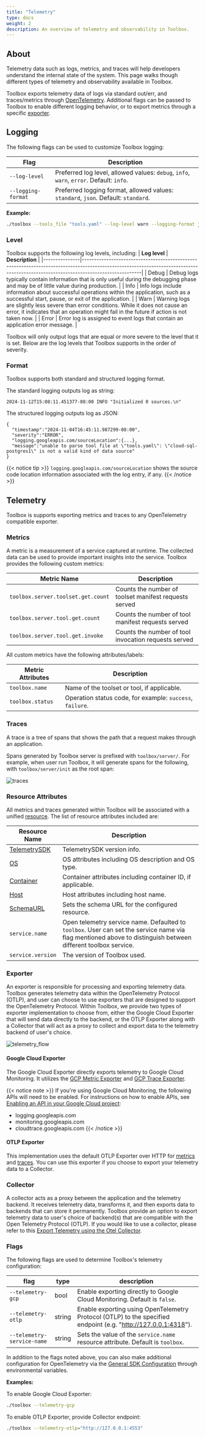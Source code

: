 ```yaml
---
title: "Telemetry"
type: docs
weight: 2
description: An overview of telemetry and observability in Toolbox. 
---
```


## About

Telemetry data such as logs, metrics, and traces will help developers understand
the internal state of the system. This page walks though different types of
telemetry and observability available in Toolbox.

Toolbox exports telemetry data of logs via standard out/err, and traces/metrics
through [OpenTelemetry](https://opentelemetry.io/). Additional flags can be
passed to Toolbox to enable different logging behavior, or to export metrics
through a specific [exporter](#exporter).


## Logging

The following flags can be used to customize Toolbox logging:

| **Flag**           | **Description**                                                                         |
|--------------------|-----------------------------------------------------------------------------------------|
| `--log-level`      | Preferred log level, allowed values: `debug`, `info`, `warn`, `error`. Default: `info`. |
| `--logging-format` | Preferred logging format, allowed values: `standard`, `json`. Default: `standard`.      |

__Example:__
```bash
./toolbox --tools_file "tools.yaml" --log-level warn --logging-format json
```

### Level

Toolbox supports the following log levels, including:
| **Log level** | **Description**                                                                                                                                                                    |
|---------------|------------------------------------------------------------------------------------------------------------------------------------------------------------------------------------|
| Debug         | Debug logs typically contain information that is only useful during the debugging phase and may be of little value during production.                                              |
| Info          | Info logs include information about successful operations within the application, such as a successful start, pause, or exit of the application.                                   |
| Warn          | Warning logs are slightly less severe than error conditions. While it does not cause an error, it indicates that an operation might fail in the future if action is not taken now. |
| Error         | Error log is assigned to event logs that contain an application error message.                                                                                                     |

Toolbox will only output logs that are equal or more severe to the
level that it is set. Below are the log levels that Toolbox supports in the
order of severity.


### Format

Toolbox supports both standard and structured logging format.

The standard logging outputs log as string:
```
2024-11-12T15:08:11.451377-08:00 INFO "Initialized 0 sources.\n"
```

The structured logging outputs log as JSON:
```
{
  "timestamp":"2024-11-04T16:45:11.987299-08:00",
  "severity":"ERROR",
  "logging.googleapis.com/sourceLocation":{...},
  "message":"unable to parse tool file at \"tools.yaml\": \"cloud-sql-postgres1\" is not a valid kind of data source"
}
```

{{< notice tip >}} 
`logging.googleapis.com/sourceLocation` shows the source code
location information associated with the log entry, if any. 
{{< /notice >}}

## Telemetry

Toolbox is supports exporting metrics and traces to any OpenTelemetry compatible
exporter.

### Metrics

A metric is a measurement of a service captured at runtime. The collected data
can be used to provide important insights into the service. Toolbox provides the
following custom metrics:

| **Metric Name**                    | **Description**                                       |
|------------------------------------|-------------------------------------------------------|
| `toolbox.server.toolset.get.count` | Counts the number of toolset manifest requests served |
| `toolbox.server.tool.get.count`    | Counts the number of tool manifest requests served    |
| `toolbox.server.tool.get.invoke`   | Counts the number of tool invocation requests served  |

All custom metrics have the following attributes/labels:

| **Metric Attributes** | **Description**                                           |
|-----------------------|-----------------------------------------------------------|
| `toolbox.name`        | Name of the toolset or tool, if applicable.               |
| `toolbox.status`      | Operation status code, for example: `success`, `failure`. |

### Traces

A trace is a tree of spans that shows the path that a request makes through an
application.

Spans generated by Toolbox server is prefixed with `toolbox/server/`. For
example, when user run Toolbox, it will generate spans for the following, with
`toolbox/server/init` as the root span:

![traces](./telemetry_traces.png)

### Resource Attributes

All metrics and traces generated within Toolbox will be associated with a
unified [resource][resource]. The list of resource attributes included are:

| **Resource Name**                                                                         | **Description**                                                                                                                                               |
|-------------------------------------------------------------------------------------------|---------------------------------------------------------------------------------------------------------------------------------------------------------------|
| [TelemetrySDK](https://pkg.go.dev/go.opentelemetry.io/otel/sdk/resource#WithTelemetrySDK) | TelemetrySDK version info.                                                                                                                                    |
| [OS](https://pkg.go.dev/go.opentelemetry.io/otel/sdk/resource#WithOS)                     | OS attributes including OS description and OS type.                                                                                                           |
| [Container](https://pkg.go.dev/go.opentelemetry.io/otel/sdk/resource#WithContainer)       | Container attributes including container ID, if applicable.                                                                                                   |
| [Host](https://pkg.go.dev/go.opentelemetry.io/otel/sdk/resource#WithHost)                 | Host attributes including host name.                                                                                                                          |
| [SchemaURL](https://pkg.go.dev/go.opentelemetry.io/otel/sdk/resource#WithSchemaURL)       | Sets the schema URL for the configured resource.                                                                                                              |
| `service.name`                                                                            | Open telemetry service name. Defaulted to `toolbox`. User can set the service name via flag mentioned above to distinguish between different toolbox service. |
| `service.version`                                                                         | The version of Toolbox used.                                                                                                                                  |


[resource]: https://opentelemetry.io/docs/languages/go/resources/

### Exporter

An exporter is responsible for processing and exporting telemetry data. Toolbox
generates telemetry data within the OpenTelemetry Protocol (OTLP), and user can
choose to use exporters that are designed to support the OpenTelemetry
Protocol. Within Toolbox, we provide two types of exporter implementation to
choose from, either the Google Cloud Exporter that will send data directly to
the backend, or the OTLP Exporter along with a Collector that will act as a
proxy to collect and export data to the telemetry backend of user's choice.

![telemetry_flow](./telemetry_flow.png)

#### Google Cloud Exporter

The Google Cloud Exporter directly exports telemetry to Google Cloud Monitoring.
It utilizes the [GCP Metric Exporter][gcp-metric-exporter] and [GCP Trace
Exporter][gcp-trace-exporter].

[gcp-metric-exporter]:
    https://github.com/GoogleCloudPlatform/opentelemetry-operations-go/tree/main/exporter/metric
[gcp-trace-exporter]:
    https://github.com/GoogleCloudPlatform/opentelemetry-operations-go/tree/main/exporter/trace

{{< notice note >}} 
If you're using Google Cloud Monitoring, the following APIs will need to be 
enabled. For instructions on how to enable APIs, see [Enabling an API in your 
Google Cloud project](https://cloud.google.com/endpoints/docs/openapi/enable-api):
- logging.googleapis.com
- monitoring.googleapis.com
- cloudtrace.googleapis.com
{{< /notice >}}

#### OTLP Exporter

This implementation uses the default OTLP Exporter over HTTP for
[metrics][otlp-metric-exporter] and [traces][otlp-trace-exporter]. You can use
this exporter if you choose to export your telemetry data to a Collector.

[otlp-metric-exporter]: https://opentelemetry.io/docs/languages/go/exporters/#otlp-traces-over-http
[otlp-trace-exporter]: https://opentelemetry.io/docs/languages/go/exporters/#otlp-traces-over-http

### Collector

A collector acts as a proxy between the application and the telemetry backend.
It receives telemetry data, transforms it, and then exports data to backends
that can store it permanently. Toolbox provide an option to export telemetry
data to user's choice of backend(s) that are compatible with the Open Telemetry
Protocol (OTLP). If you would like to use a collector, please refer to this
[Export Telemetry using the Otel Collector](../how-to/export_telemetry.md).

### Flags

The following flags are used to determine Toolbox's telemetry configuration:

| **flag**                   | **type** | **description**                                                                                                |
|----------------------------|----------|----------------------------------------------------------------------------------------------------------------|
| `--telemetry-gcp`          | bool     | Enable exporting directly to Google Cloud Monitoring. Default is `false`.                                      |
| `--telemetry-otlp`         | string   | Enable exporting using OpenTelemetry Protocol (OTLP) to the specified endpoint (e.g. "http://127.0.0.1:4318"). |
| `--telemetry-service-name` | string   | Sets the value of the `service.name` resource attribute. Default is `toolbox`.                                 |

In addition to the flags noted above, you can also make additional configuration
for OpenTelemetry via the [General SDK Configuration][sdk-configuration] through
environmental variables.

[sdk-configuration]:
    https://opentelemetry.io/docs/languages/sdk-configuration/general/

__Examples:__

To enable Google Cloud Exporter:
```bash
./toolbox --telemetry-gcp
```

To enable OTLP Exporter, provide Collector endpoint:
```bash
./toolbox --telemetry-otlp="http://127.0.0.1:4553"
```
